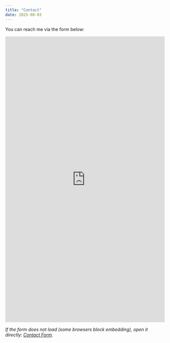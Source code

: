 ```yaml
---
title: "Contact"
date: 2025-08-03
---
```


You can reach me via the form below:

<div style="max-width:800px;width:100%;">
	<iframe
		src="https://docs.google.com/forms/d/e/1FAIpQLSfc440qbStnxL4Kr6S-dXI3RoY88X-jWpRWdhiQr9C_OrS-UA/viewform?embedded=true"
		style="width:100%; height:900px; border:0;"
		frameborder="0"
		marginheight="0"
		marginwidth="0"
		loading="lazy"
		>Loading…</iframe>
</div>

_If the form does not load (some browsers block embedding), open it directly: [Contact Form](https://docs.google.com/forms/d/e/1FAIpQLSfc440qbStnxL4Kr6S-dXI3RoY88X-jWpRWdhiQr9C_OrS-UA/viewform)._ 
